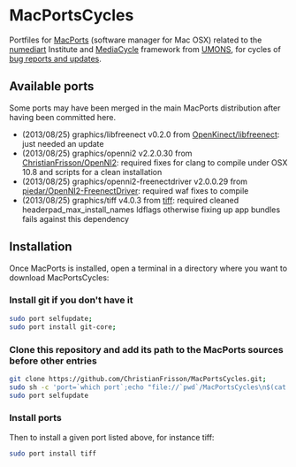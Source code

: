 # MacPortsCycles

Portfiles for [MacPorts](https://www.macports.org) (software manager for Mac OSX) related to the [numediart](https://www.numediart.org) Institute and [MediaCycle](https://www.mediacycle.org) framework from [UMONS](https://www.umons.ac.be), for cycles of [bug reports and updates](https://trac.macports.org).

## Available ports

Some ports may have been merged in the main MacPorts distribution after having been committed here.

* (2013/08/25) graphics/libfreenect v0.2.0 from [OpenKinect/libfreenect](https://github.com/OpenKinect/libfreenect): just needed an update
* (2013/08/25) graphics/openni2 v2.2.0.30 from [ChristianFrisson/OpenNI2](https://github.com/ChristianFrisson/OpenNI2): required fixes for clang to compile under OSX 10.8 and scripts for a clean installation
* (2013/08/25) graphics/openni2-freenectdriver v2.0.0.29 from [piedar/OpenNI2-FreenectDriver](https://github.com/piedar/OpenNI2-FreenectDriver): required waf fixes to compile
* (2013/08/25) graphics/tiff v4.0.3 from [tiff](http://www.remotesensing.org/libtiff/): required cleaned headerpad_max_install_names ldflags otherwise fixing up app bundles fails against this dependency

## Installation

Once MacPorts is installed, open a terminal in a directory where you want to download MacPortsCycles:

### Install git if you don't have it
```bash
sudo port selfupdate; 
sudo port install git-core; 
```

### Clone this repository and add its path to the MacPorts sources before other entries
```bash
git clone https://github.com/ChristianFrisson/MacPortsCycles.git; 
sudo sh -c 'port=`which port`;echo "file://`pwd`/MacPortsCycles\n$(cat ${port%bin/port}etc/macports/sources.conf)" > ${port%bin/port}etc/macports/sources.conf'; 
sudo port selfupdate
```

### Install ports
Then to install a given port listed above, for instance tiff:
```bash
sudo port install tiff
```